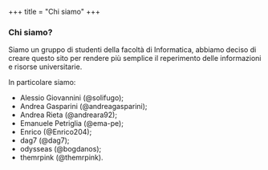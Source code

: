 +++
title = "Chi siamo"
+++

### Chi siamo?

Siamo un gruppo di studenti della facoltà di Informatica, abbiamo deciso di
creare questo sito per rendere più semplice il reperimento delle informazioni e
risorse universitarie.

In particolare siamo:

* Alessio Giovannini (@solifugo);
* Andrea Gasparini (@andreagasparini);
* Andrea Rieta (@andreara92);
* Emanuele Petriglia (@ema-pe);
* Enrico (@Enrico204);
* dag7 (@dag7);
* odysseas (@bogdanos);
* themrpink (@themrpink).
